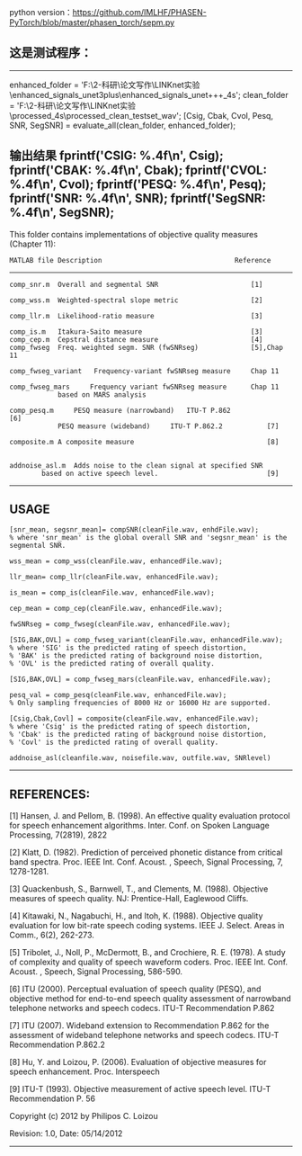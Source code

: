 python version：https://github.com/IMLHF/PHASEN-PyTorch/blob/master/phasen_torch/sepm.py

## 这是测试程序：
---------------------------------------------------------------------------------
enhanced_folder = 'F:\2-科研\论文写作\LINKnet实验\enhanced_signals_unet3plus\enhanced_signals_unet+++_4s';
clean_folder = 'F:\2-科研\论文写作\LINKnet实验\processed_4s\processed_clean_testset_wav';
[Csig, Cbak, Cvol, Pesq, SNR, SegSNR] = evaluate_all(clean_folder, enhanced_folder);

输出结果
fprintf('CSIG: %.4f\n', Csig);
fprintf('CBAK: %.4f\n', Cbak);
fprintf('CVOL: %.4f\n', Cvol);
fprintf('PESQ: %.4f\n', Pesq);
fprintf('SNR: %.4f\n', SNR);
fprintf('SegSNR: %.4f\n', SegSNR);
---------------------------------------------------------------------------------


This folder contains implementations of objective quality measures 
(Chapter 11):

	MATLAB file	Description                                 Reference
-----------------------------------------------------------------------------------
	comp_snr.m	Overall and segmental SNR                       [1]

	comp_wss.m	Weighted-spectral slope metric                  [2]

	comp_llr.m	Likelihood-ratio measure                        [3]

	comp_is.m	Itakura-Saito measure                           [3]
	comp_cep.m	Cepstral distance measure                       [4]
	comp_fwseg	Freq. weighted segm. SNR (fwSNRseg)    	        [5],Chap 11
									 
	comp_fwseg_variant   Frequency-variant fwSNRseg measure		Chap 11 
									
	comp_fwseg_mars	    Frequency variant fwSNRseg measure 		Chap 11
			    based on MARS analysis				 									

	comp_pesq.m		PESQ measure (narrowband)   ITU-T P.862             [6]
                PESQ measure (wideband)     ITU-T P.862.2           [7]

	composite.m	A composite measure                                 [8]


	addnoise_asl.m	Adds noise to the clean signal at specified SNR 
			based on active speech level.                           [9]

---------------------------------------------------------------------------------
## USAGE

	[snr_mean, segsnr_mean]= compSNR(cleanFile.wav, enhdFile.wav);
    % where 'snr_mean' is the global overall SNR and 'segsnr_mean' is the segmental SNR.

    wss_mean = comp_wss(cleanFile.wav, enhancedFile.wav);

    llr_mean= comp_llr(cleanFile.wav, enhancedFile.wav);

    is_mean = comp_is(cleanFile.wav, enhancedFile.wav);

    cep_mean = comp_cep(cleanFile.wav, enhancedFile.wav);

    fwSNRseg = comp_fwseg(cleanFile.wav, enhancedFile.wav);

    [SIG,BAK,OVL] = comp_fwseg_variant(cleanFile.wav, enhancedFile.wav);
	% where 'SIG' is the predicted rating of speech distortion, 
	% 'BAK' is the predicted rating of background noise distortion,
	% 'OVL' is the predicted rating of overall quality.

    [SIG,BAK,OVL] = comp_fwseg_mars(cleanFile.wav, enhancedFile.wav);

    pesq_val = comp_pesq(cleanFile.wav, enhancedFile.wav);
	% Only sampling frequencies of 8000 Hz or 16000 Hz are supported.

    [Csig,Cbak,Covl] = composite(cleanFile.wav, enhancedFile.wav);
	% where 'Csig' is the predicted rating of speech distortion,
	% 'Cbak' is the predicted rating of background noise distortion,
	% 'Covl' is the predicted rating of overall quality.

  	addnoise_asl(cleanfile.wav, noisefile.wav, outfile.wav, SNRlevel)

---------------------------------------------------------------------------

## REFERENCES:

[1] Hansen, J. and Pellom, B. (1998). An effective quality evaluation
	protocol for speech enhancement algorithms. Inter. Conf. on Spoken 
	Language Processing, 7(2819), 2822

[2] Klatt, D. (1982). Prediction of perceived phonetic distance from 
	critical band spectra. Proc. IEEE Int. Conf. Acoust. , Speech, 
	Signal Processing, 7, 1278-1281.

[3] Quackenbush, S., Barnwell, T., and Clements, M. (1988). Objective
	 measures of speech quality. NJ: Prentice-Hall, Eaglewood Cliffs.

[4]	Kitawaki, N., Nagabuchi, H., and Itoh, K. (1988). Objective quality
	evaluation for low bit-rate speech coding systems. IEEE J. Select.
	Areas in Comm., 6(2), 262-273.

[5] Tribolet, J., Noll, P., McDermott, B., and Crochiere, R. E. (1978).
	 A study of complexity and quality of speech waveform coders. Proc. 
	IEEE Int. Conf. Acoust. , Speech, Signal Processing, 586-590.

[6] ITU (2000). Perceptual evaluation of speech quality (PESQ), and 
	objective method for end-to-end speech quality assessment of 
	narrowband telephone networks and speech codecs. ITU-T
	Recommendation P.862

[7] ITU (2007). Wideband extension to Recommendation P.862 for the
    assessment of wideband telephone networks and speech codecs. ITU-T
    Recommendation P.862.2

[8] Hu, Y. and Loizou, P. (2006). Evaluation of objective measures 
	for speech enhancement. Proc. Interspeech

[9] ITU-T (1993). Objective measurement of active speech level. ITU-T 
	Recommendation P. 56


Copyright (c) 2012 by Philipos C. Loizou

Revision: 1.0, Date: 05/14/2012 

------------------------------------------------------------------------------

